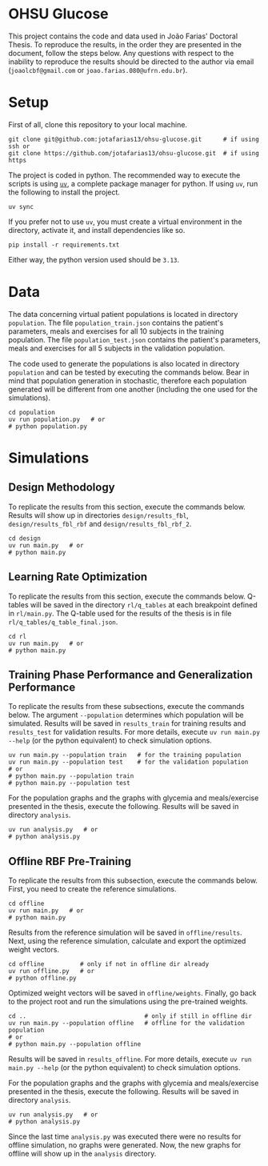 # OHSU Glucose

This project contains the code and data used in João Farias' Doctoral Thesis. To reproduce the results, in the order they are presented in the document, follow the steps below. Any questions with respect to the inability to reproduce the results should be directed to the author via email (`joaolcbf@gmail.com` or `joao.farias.080@ufrn.edu.br`).


# Setup

First of all, clone this repository to your local machine.

``` shell
git clone git@github.com:jotafarias13/ohsu-glucose.git      # if using ssh or
git clone https://github.com/jotafarias13/ohsu-glucose.git  # if using https
```

The project is coded in python. The recommended way to execute the scripts is using [`uv`](https://docs.astral.sh/uv/), a complete package manager for python. If using `uv`, run the following to install the project.

``` shell
uv sync
```

If you prefer not to use `uv`, you must create a virtual environment in the directory, activate it, and install dependencies like so.

``` shell
pip install -r requirements.txt
```

Either way, the python version used should be `3.13`.


# Data

The data concerning virtual patient populations is located in directory `population`. The file `population_train.json` contains the patient's parameters, meals and exercises for all 10 subjects in the training population. The file `population_test.json` contains the patient's parameters, meals and exercises for all 5 subjects in the validation population.

The code used to generate the populations is also located in directory `population` and can be tested by executing the commands below. Bear in mind that population generation in stochastic, therefore each population generated will be different from one another (including the one used for the simulations).

``` shell
cd population
uv run population.py   # or
# python population.py
```


# Simulations

## Design Methodology

To replicate the results from this section, execute the commands below. Results will show up in directories `design/results_fbl`, `design/results_fbl_rbf` and `design/results_fbl_rbf_2`.

``` shell
cd design
uv run main.py   # or
# python main.py
```

## Learning Rate Optimization

To replicate the results from this section, execute the commands below. Q-tables will be saved in the directory `rl/q_tables` at each breakpoint defined in `rl/main.py`. The Q-table used for the results of the thesis is in file `rl/q_tables/q_table_final.json`.

``` shell
cd rl
uv run main.py   # or
# python main.py
```

## Training Phase Performance and Generalization Performance

To replicate the results from these subsections, execute the commands below. The argument `--population` determines which population will be simulated. Results will be saved in `results_train` for training results and `results_test` for validation results. For more details, execute `uv run main.py --help` (or the python equivalent) to check simulation options.

``` shell
uv run main.py --population train   # for the training population
uv run main.py --population test    # for the validation population
# or
# python main.py --population train 
# python main.py --population test
```

For the population graphs and the graphs with glycemia and meals/exercise presented in the thesis, execute the following. Results will be saved in directory `analysis`.

``` shell
uv run analysis.py   # or
# python analysis.py
```


## Offline RBF Pre-Training

To replicate the results from this subsection, execute the commands below. First, you need to create the reference simulations.

``` shell
cd offline
uv run main.py   # or
# python main.py
```

Results from the reference simulation will be saved in `offline/results`. Next, using the reference simulation, calculate and export the optimized weight vectors.

``` shell
cd offline          # only if not in offline dir already
uv run offline.py   # or
# python offline.py
```

Optimized weight vectors will be saved in `offline/weights`. Finally, go back to the project root and run the simulations using the pre-trained weights.

``` shell
cd ..                                 # only if still in offline dir
uv run main.py --population offline   # offline for the validation population
# or
# python main.py --population offline 
```

Results will be saved in `results_offline`. For more details, execute `uv run main.py --help` (or the python equivalent) to check simulation options.

For the population graphs and the graphs with glycemia and meals/exercise presented in the thesis, execute the following. Results will be saved in directory `analysis`.

``` shell
uv run analysis.py   # or
# python analysis.py
```

Since the last time `analysis.py` was executed there were no results for offline simulation, no graphs were generated. Now, the new graphs for offline will show up in the `analysis` directory.
